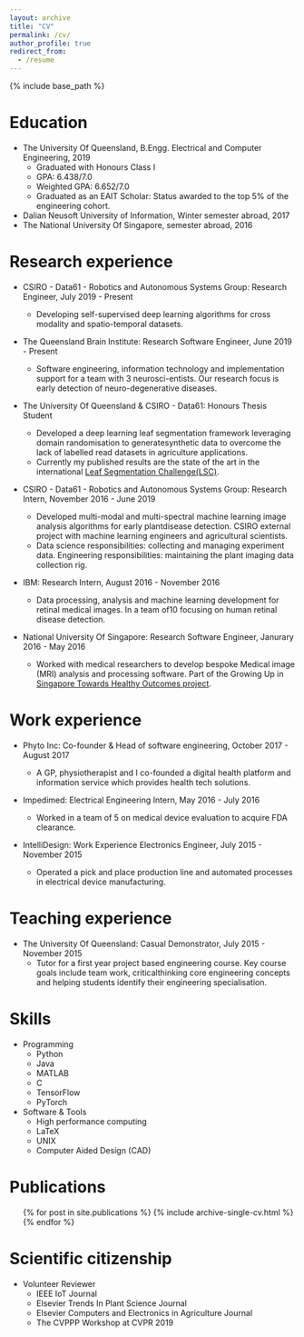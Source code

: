 ```yaml
---
layout: archive
title: "CV"
permalink: /cv/
author_profile: true
redirect_from:
  - /resume
---
```


{% include base_path %}

Education
======
* The University Of Queensland, B.Engg. Electrical and Computer Engineering, 2019
  * Graduated with Honours Class I
  * GPA: 6.438/7.0
  * Weighted GPA: 6.652/7.0
  * Graduated as an EAIT Scholar: Status awarded to the top 5% of the engineering cohort. 
* Dalian Neusoft University of Information, Winter semester abroad, 2017
* The National University Of Singapore, semester abroad, 2016

Research experience
======
* CSIRO - Data61 - Robotics and Autonomous Systems Group: Research Engineer, July 2019 - Present
  * Developing self-supervised deep learning algorithms for cross modality and spatio-temporal datasets.

* The Queensland Brain Institute: Research Software Engineer, June 2019 - Present
  * Software engineering, information technology and implementation support for a team with 3 neurosci-entists.  Our research focus is early detection of neuro-degenerative diseases.

* The University Of Queensland & CSIRO - Data61: Honours Thesis Student
  * Developed a deep learning leaf segmentation framework leveraging domain randomisation to generatesynthetic data to overcome the lack of labelled read datasets in agriculture applications.
  * Currently my published results are the state of the art in the international [Leaf Segmentation Challenge(LSC)](www.competitions.codalab.org/competitions/18405).

* CSIRO - Data61 - Robotics and Autonomous Systems Group: Research Intern, November 2016 - June 2019
  * Developed multi-modal and multi-spectral machine learning image analysis algorithms for early plantdisease detection. CSIRO external project with machine learning engineers and agricultural scientists.
  * Data science responsibilities: collecting and managing experiment data. Engineering responsibilities: maintaining the plant imaging data collection rig.

* IBM: Research Intern, August 2016 - November 2016
  * Data processing, analysis and machine learning development for retinal medical images. In a team of10 focusing on human retinal disease detection.

* National University Of Singapore: Research Software Engineer, Janurary 2016 - May 2016
  * Worked with medical researchers to develop bespoke Medical image (MRI) analysis and processing software. Part of the Growing Up in [Singapore Towards Healthy Outcomes project](www.gusto.sg).

Work experience
======
* Phyto Inc: Co-founder & Head of software engineering, October 2017 - August 2017
  * A GP, physiotherapist and I co-founded a digital health platform and information service which provides health tech solutions.

* Impedimed: Electrical Engineering Intern, May 2016 - July 2016
  * Worked in a team of 5 on medical device evaluation to acquire FDA clearance.

* IntelliDesign: Work Experience Electronics Engineer, July 2015 - November 2015
  * Operated a pick and place production line and automated processes in electrical device manufacturing.

Teaching experience
======
* The University Of Queensland: Casual Demonstrator, July 2015 - November 2015
  * Tutor for a first year project based engineering course.  Key course goals include team work, criticalthinking core engineering concepts and helping students identify their engineering specialisation.
  
Skills
======
* Programming
  * Python
  * Java
  * MATLAB
  * C
  * TensorFlow
  * PyTorch
* Software & Tools
  * High performance computing
  * LaTeX
  * UNIX
  * Computer Aided Design (CAD)

Publications
======
  <ul>{% for post in site.publications %}
    {% include archive-single-cv.html %}
  {% endfor %}</ul>

<!-- 
Talks
======
  <ul>{% for post in site.talks %}
    {% include archive-single-talk-cv.html %}
  {% endfor %}</ul>
   -->
<!--
Teaching
======
  <ul>{% for post in site.teaching %}
    {% include archive-single-cv.html %}
  {% endfor %}</ul>
-->
  
Scientific citizenship
======
* Volunteer Reviewer
  * IEEE IoT Journal
  * Elsevier Trends In Plant Science Journal
  * Elsevier Computers and Electronics in Agriculture Journal
  * The CVPPP Workshop at CVPR 2019
